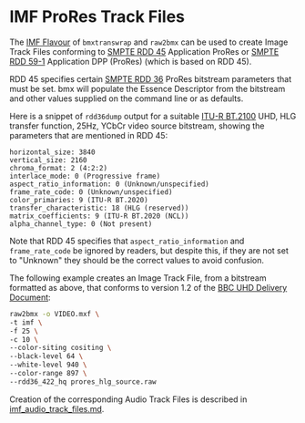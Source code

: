 # IMF ProRes Track Files

The [IMF Flavour](./imf_track_files.md) of `bmxtranswrap` and `raw2bmx` can be used to create Image Track Files conforming to [SMPTE RDD 45](https://ieeexplore.ieee.org/document/8233487) Application ProRes or [SMPTE RDD 59-1](https://github.com/SMPTE/rdd59-1) Application DPP (ProRes) (which is based on RDD 45).

RDD 45 specifies certain [SMPTE RDD 36](https://ieeexplore.ieee.org/document/7438722) ProRes bitstream parameters that must be set. bmx will populate the Essence Descriptor from the bitstream and other values supplied on the command line or as defaults.

Here is a snippet of `rdd36dump` output for a suitable [ITU-R BT.2100](https://www.itu.int/rec/R-REC-BT.2100) UHD, HLG transfer function, 25Hz, YCbCr video source bitstream, showing the parameters that are mentioned in RDD 45:

```text
horizontal_size: 3840
vertical_size: 2160
chroma_format: 2 (4:2:2)
interlace_mode: 0 (Progressive frame)
aspect_ratio_information: 0 (Unknown/unspecified)
frame_rate_code: 0 (Unknown/unspecified)
color_primaries: 9 (ITU-R BT.2020)
transfer_characteristic: 18 (HLG (reserved))
matrix_coefficients: 9 (ITU-R BT.2020 (NCL))
alpha_channel_type: 0 (Not present)
```

Note that RDD 45 specifies that `aspect_ratio_information` and `frame_rate_code` be ignored by readers, but despite this, if they are not set to "Unknown" they should be the correct values to avoid confusion.

The following example creates an Image Track File, from a bitstream formatted as above, that conforms to version 1.2 of the [BBC UHD Delivery Document](https://www.dropbox.com/s/tkvwxksgy3izpca/TechnicalDeliveryStandardsBBCUHDiPlayerSupplement.pdf?dl=0):

```bash
raw2bmx -o VIDEO.mxf \
-t imf \
-f 25 \
-c 10 \
--color-siting cositing \
--black-level 64 \
--white-level 940 \
--color-range 897 \
--rdd36_422_hq prores_hlg_source.raw
```

Creation of the corresponding Audio Track Files is described in [imf_audio_track_files.md](./imf_audio_track_files.md).
